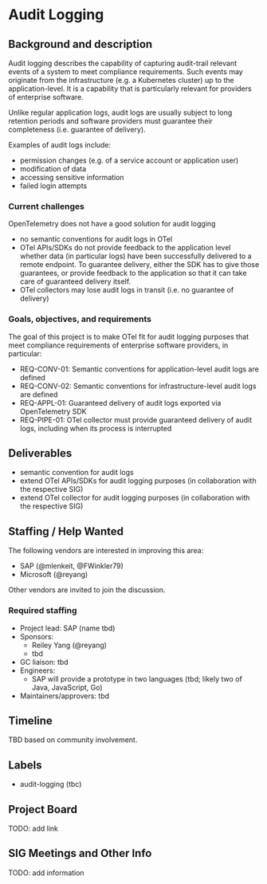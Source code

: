 # Audit Logging

## Background and description

Audit logging describes the capability of capturing audit-trail relevant events of a system to meet compliance requirements. Such events may originate from the infrastructure (e.g. a Kubernetes cluster) up to the application-level. It is a capability that is particularly relevant for providers of enterprise software.

Unlike regular application logs, audit logs are usually subject to long retention periods and software providers must guarantee their completeness (i.e. guarantee of delivery).

Examples of audit logs include:
- permission changes (e.g. of a service account or application user)
- modification of data
- accessing sensitive information
- failed login attempts

### Current challenges

OpenTelemetry does not have a good solution for audit logging

- no semantic conventions for audit logs in OTel
- OTel APIs/SDKs do not provide feedback to the application level whether data (in particular logs) have been successfully delivered to a remote endpoint. To guarantee delivery, either the SDK has to give those guarantees, or provide feedback to the application so that it can take care of guaranteed delivery itself.
- OTel collectors may lose audit logs in transit (i.e. no guarantee of delivery)

### Goals, objectives, and requirements

The goal of this project is to make OTel fit for audit logging purposes that meet compliance requirements of enterprise software providers, in particular:

- REQ-CONV-01: Semantic conventions for application-level audit logs are defined
- REQ-CONV-02: Semantic conventions for infrastructure-level audit logs are defined
- REQ-APPL-01: Guaranteed delivery of audit logs exported via OpenTelemetry SDK
- REQ-PIPE-01: OTel collector must provide guaranteed delivery of audit logs, including when its process is interrupted

## Deliverables

- semantic convention for audit logs
- extend OTel APIs/SDKs for audit logging purposes (in collaboration with the respective SIG)
- extend OTel collector for audit logging purposes (in collaboration with the respective SIG)

## Staffing / Help Wanted

The following vendors are interested in improving this area:
- SAP (@mlenkeit, @FWinkler79)
- Microsoft (@reyang)

Other vendors are invited to join the discussion.

### Required staffing

* Project lead: SAP (name tbd)
* Sponsors:
  - Reiley Yang (@reyang)
  - tbd
* GC liaison: tbd
* Engineers:
  * SAP will provide a prototype in two languages (tbd; likely two of Java, JavaScript, Go)
* Maintainers/approvers: tbd

## Timeline

TBD based on community involvement.

## Labels

- audit-logging (tbc)

## Project Board

TODO: add link

## SIG Meetings and Other Info

TODO: add information